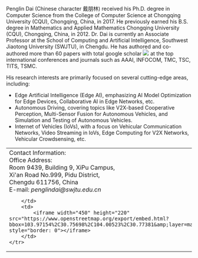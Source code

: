 <style>
/* 为带链接的文字定义样式 */
a.no-underline {
    text-decoration: none; /* 去除下划线 */
}

/* 可选：当鼠标悬停时添加样式 */
a.no-underline:hover {
    text-decoration: underline; /* 鼠标悬停时显示下划线 */
}
table.no-horizontal-lines {
    border-collapse: collapse;
}
table.no-horizontal-lines td, 
table.no-horizontal-lines th {
    border: none;
}
.tight-padding {
    padding-right: 10px;
    padding-left: 10px;
}
</style>
Penglin Dai (Chinese character 戴朋林) received his Ph.D. degree in Computer Science from the College of Computer Science at Chongqing University (<a href="https://www.cqu.edu.cn" class="no-underline">CQU</a>), Chongqing, China, in 2017. He previously earned his B.S. degree in Mathematics and Applied Mathematics Chongqing University (<a href="https://www.cqu.edu.cn" class="no-underline">CQU</a>), Chongqing, China, in 2012. Dr. Dai is currently an Associate Professor at the School of Computing and Artificial Intelligence, Southwest Jiaotong University (<a href="https://www.swjtu.edu.cn/" class="no-underline">SWJTU</a>), in Chengdu. He has authored and co-authored more than 60 papers with total google scholar <a href='https://scholar.google.com/citations?user=xtXbq_AAAAAJ'><img src="https://img.shields.io/endpoint?logo=Google%20Scholar&url=https%3A%2F%2Fcdn.jsdelivr.net%2Fgh%2Fitsgroups%2Fitsgroups.github.io@google-scholar-stats%2Fgs_data_shieldsio.json&labelColor=f6f6f6&color=9cf&style=flat&label=Citations"></a> at the top international conferences and journals such as AAAI, INFOCOM, TMC, TSC, TITS, TSMC.
       
His research interests are primarily focused on several cutting-edge areas, including:
- Edge Artificial Intelligence (Edge AI), emphasizing AI Model Optimization for Edge Devices,  Collaborative AI in Edge Networks, etc. 
- Autonomous  Driving, covering topics like V2X-based Cooperative Perception, Multi-Sensor Fusion for Autonomous Vehicles, and Simulation and Testing of Autonomous Vehicles.
- Internet of Vehicles (IoVs), with a focus on Vehicular Communication Networks, Video Streaming in IoVs, Edge Computing for V2X Networks, Vehicular Crowdsensing, etc.

<!-- - Vehicular Cyber-Physical Systems, encompassing sensing, transmitting, modeling, and controlling. -->

<!-- - Deep Reinforcement Learning, including multi-agent DRL, hierarchical DRL, and the integration of DRL with other technologies such as game theory and evaluation algorithms.
- Game Theory, with a specific interest in potential games, matching, auctions, and related concepts. -->

<table class="no-horizontal-lines" style="margin-left: auto; margin-right: auto;">
	<tr>
		<td>
			Contact Information: <br> 
			Office Address: <br>     
			Room 9439, Building 9, XiPu Campus, <br>
			Xi'an Road No.999, Pidu District, <br>
			Chengdu 611756, China <br>     
			<!-- Phone: 
			<a href="tel:+1-6015648240" class="no-underline">click to call</a> <br>   --> 
			E-mail:   
			<em>penglindai@swjtu.edu.cn</em>
			<!-- <em>penglindai</em>AT<em>swjtu</em>DOT<em>edu</em>DOT<em>cn</em>  -->

		</td>
		<td>
			<iframe width="450" height="220" src="https://www.openstreetmap.org/export/embed.html?bbox=103.97154%2C30.75698%2C104.00523%2C30.77381&amp;layer=mapnik" style="border: 0"></iframe>
		</td>
	</tr>
</table>